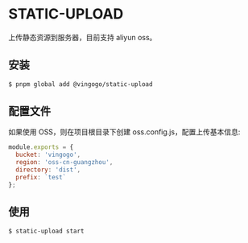 # STATIC-UPLOAD

上传静态资源到服务器，目前支持 aliyun oss。

## 安装

```bash
$ pnpm global add @vingogo/static-upload
```

## 配置文件

如果使用 OSS，则在项目根目录下创建 oss.config.js，配置上传基本信息:

```javascript
module.exports = {
  bucket: 'vingogo',
  region: 'oss-cn-guangzhou',
  directory: 'dist',
  prefix: `test`
};
```

## 使用

```bash
$ static-upload start
```
